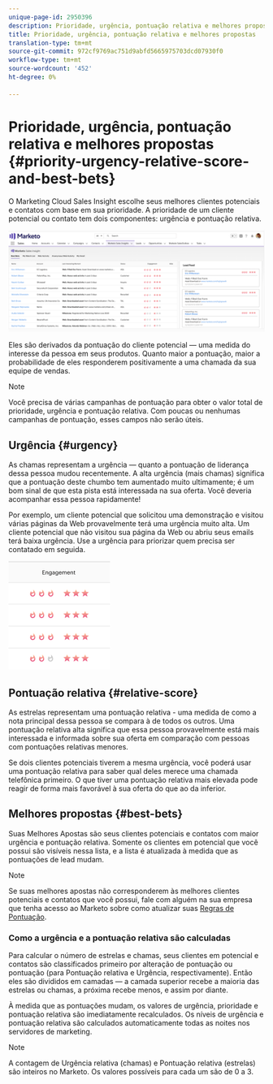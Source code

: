```yaml
---
unique-page-id: 2950396
description: Prioridade, urgência, pontuação relativa e melhores propostas - Documentos do Marketing - Documentação do produto
title: Prioridade, urgência, pontuação relativa e melhores propostas
translation-type: tm+mt
source-git-commit: 972cf9769ac751d9abfd5665975703dcd07930f0
workflow-type: tm+mt
source-wordcount: '452'
ht-degree: 0%

---
```



# Prioridade, urgência, pontuação relativa e melhores propostas {#priority-urgency-relative-score-and-best-bets}

O Marketing Cloud Sales Insight escolhe seus melhores clientes potenciais e contatos com base em sua prioridade. A prioridade de um cliente potencial ou contato tem dois componentes: urgência e pontuação relativa.

![](assets/one.png)

Eles são derivados da pontuação do cliente potencial — uma medida do interesse da pessoa em seus produtos. Quanto maior a pontuação, maior a probabilidade de eles responderem positivamente a uma chamada da sua equipe de vendas.

>[!NOTE]
>
>Você precisa de várias campanhas de pontuação para obter o valor total de prioridade, urgência e pontuação relativa.  Com poucas ou nenhumas campanhas de pontuação, esses campos não serão úteis.

## Urgência {#urgency}

As chamas representam a urgência — quanto a pontuação de liderança dessa pessoa mudou recentemente. A alta urgência (mais chamas) significa que a pontuação deste chumbo tem aumentado muito ultimamente; é um bom sinal de que esta pista está interessada na sua oferta. Você deveria acompanhar essa pessoa rapidamente!

Por exemplo, um cliente potencial que solicitou uma demonstração e visitou várias páginas da Web provavelmente terá uma urgência muito alta. Um cliente potencial que não visitou sua página da Web ou abriu seus emails terá baixa urgência. Use a urgência para priorizar quem precisa ser contatado em seguida.

![](assets/two.png)

## Pontuação relativa {#relative-score}

As estrelas representam uma pontuação relativa - uma medida de como a nota principal dessa pessoa se compara à de todos os outros. Uma pontuação relativa alta significa que essa pessoa provavelmente está mais interessada e informada sobre sua oferta em comparação com pessoas com pontuações relativas menores.

Se dois clientes potenciais tiverem a mesma urgência, você poderá usar uma pontuação relativa para saber qual deles merece uma chamada telefônica primeiro. O que tiver uma pontuação relativa mais elevada pode reagir de forma mais favorável à sua oferta do que ao da inferior.

## Melhores propostas {#best-bets}

Suas Melhores Apostas são seus clientes potenciais e contatos com maior urgência e pontuação relativa. Somente os clientes em potencial que você possui são visíveis nessa lista, e a lista é atualizada à medida que as pontuações de lead mudam.

>[!NOTE]
>
>Se suas melhores apostas não corresponderem às melhores clientes potenciais e contatos que você possui, fale com alguém na sua empresa que tenha acesso ao Marketo sobre como atualizar suas [Regras de Pontuação](/help/marketo/getting-started/quick-wins/simple-scoring.md).

### Como a urgência e a pontuação relativa são calculadas

Para calcular o número de estrelas e chamas, seus clientes em potencial e contatos são classificados primeiro por alteração de pontuação ou pontuação (para Pontuação relativa e Urgência, respectivamente). Então eles são divididos em camadas — a camada superior recebe a maioria das estrelas ou chamas, a próxima recebe menos, e assim por diante.

À medida que as pontuações mudam, os valores de urgência, prioridade e pontuação relativa são imediatamente recalculados. Os níveis de urgência e pontuação relativa são calculados automaticamente todas as noites nos servidores de marketing.

>[!NOTE]
>
>A contagem de Urgência relativa (chamas) e Pontuação relativa (estrelas) são inteiros no Marketo. Os valores possíveis para cada um são de 0 a 3.

